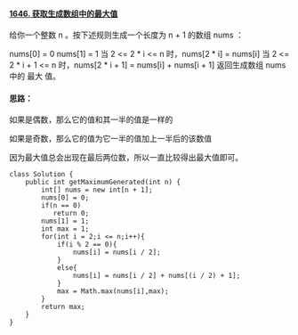#### [1646. 获取生成数组中的最大值](https://leetcode.cn/problems/get-maximum-in-generated-array/)

给你一个整数 n 。按下述规则生成一个长度为 n + 1 的数组 nums ：

nums[0] = 0
nums[1] = 1
当 2 <= 2 * i <= n 时，nums[2 * i] = nums[i]
当 2 <= 2 * i + 1 <= n 时，nums[2 * i + 1] = nums[i] + nums[i + 1]
返回生成数组 nums 中的 最大 值。

#### 思路：

如果是偶数，那么它的值和其一半的值是一样的

如果是奇数，那么它的值为它一半的值加上一半后的该数值

因为最大值总会出现在最后两位数，所以一直比较得出最大值即可。

```
class Solution {
    public int getMaximumGenerated(int n) {
        int[] nums = new int[n + 1];
        nums[0] = 0;
        if(n == 0)
           return 0;
        nums[1] = 1;
        int max = 1;
        for(int i = 2;i <= n;i++){
            if(i % 2 == 0){
                nums[i] = nums[i / 2];
            }
            else{
                nums[i] = nums[i / 2] + nums[(i / 2) + 1];
            }
            max = Math.max(nums[i],max);
        }
        return max;
    }
}
```


